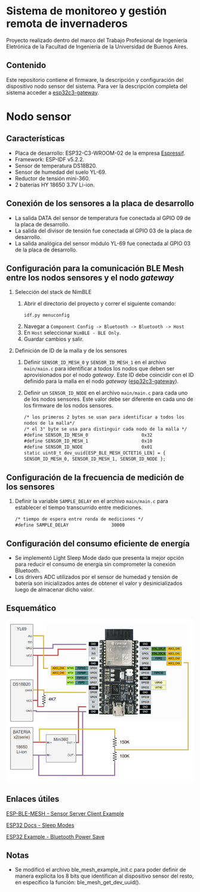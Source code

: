 # Sistema de monitoreo y gestión remota de invernaderos 

Proyecto realizado dentro del marco del Trabajo Profesional de Ingeniería Eletrónica de la Facultad de Ingeniería de la Universidad de Buenos Aires.


## Contenido 
Este repositorio contiene el firmware, la descripción y configuración del dispositivo nodo sensor del sistema. Para ver la descripción completa del sistema acceder a [esp32c3-gateway](https://github.com/matiasvinas/esp32c3-gateway). 

# Nodo sensor

## Características
- Placa de desarrollo: ESP32-C3-WROOM-02 de la empresa [Espressif](https://www.espressif.com/).
- Framework: ESP-IDF v5.2.2.
- Sensor de temperatura DS18B20.
- Sensor de humedad del suelo YL-69.
- Reductor de tensión mini-360.
- 2 baterías HY 18650 3.7V Li-ion.
## Conexión de los sensores a la placa de desarrollo

- La salida DATA del sensor de temperatura fue conectada al GPIO 09 de la placa de desarrollo.
- La salida del divisor de tensión fue conectada al GPIO 03 de la placa de desarrollo.
- La salida analógica del sensor módulo YL-69 fue conectada al GPIO 03 de la placa de desarrollo.

## Configuración para la comunicación BLE Mesh entre los nodos sensores y el nodo *gateway*
1. Selección del stack de NimBLE
    1. Abrir el directorio del proyecto y correr el siguiente comando:
        ```
        idf.py menuconfig
        ```
    2. Navegar a `Component Config -> Bluetooth -> Bluetooth -> Host`
    3. En `Host` seleccionar `NimBLE - BLE Only`.
    4. Guardar cambios y salir.

2. Definición de ID de la malla y de los sensores
    1. Definir `SENSOR_ID_MESH_0` y `SENSOR_ID_MESH_1` en el archivo `main/main.c` para identificar a todos los nodos que deben ser aprovisionados por el nodo *gateway*. Este ID debe coincidir con el ID definido para la malla en el nodo *gateway* ([esp32c3-gateway](https://github.com/matiasvinas/esp32c3-gateway)).

    2. Definir un `SENSOR_ID_NODE` en el archivo `main/main.c` para cada uno de los nodos sensores. Este valor debe ser diferente en cada uno de los firmware de los nodos sensores. 
        ```
        /* los primeros 2 bytes se usan para identificar a todos los nodos de la malla*/
        /* el 3° byte se usa para distinguir cada nodo de la malla */
        #define SENSOR_ID_MESH_0                    0x32    
        #define SENSOR_ID_MESH_1                    0x10
        #define SENSOR_ID_NODE      				0x01
        static uint8_t dev_uuid[ESP_BLE_MESH_OCTET16_LEN] = { SENSOR_ID_MESH_0, SENSOR_ID_MESH_1, SENSOR_ID_NODE };
        ```

## Configuración de la frecuencia de medición de los sensores

1. Definir la variable `SAMPLE_DELAY` en el archivo `main/main.c` para establecer el tiempo transcurrido entre mediciones.
    ```
    /* tiempo de espera entre ronda de mediciones */
    #define SAMPLE_DELAY                30000
    ```
    
## Configuración del consumo eficiente de energía

- Se implementó Light Sleep Mode dado que presenta la mejor opción para reducir el consumo de energía sin comprometer la conexión Bluetooth.
- Los drivers ADC utilizados por el sensor de humedad y tensión de batería son inicializados antes de obtener el valor y desinicializados luego de almacenar dicho valor.

## Esquemático
![Diagrama del dispositivo Sensor](images/sensor_diagram.png)

## Enlaces útiles

[ESP-BLE-MESH - Sensor Server Client Example](https://github.com/espressif/esp-idf/blob/master/examples/bluetooth/esp_ble_mesh/sensor_models/sensor_client/README.md)

[ESP32 Docs - Sleep Modes ](https://docs.espressif.com/projects/esp-idf/en/stable/esp32/api-reference/system/sleep_modes.html)

[ESP32 Example - Bluetooth Power Save](https://github.com/espressif/esp-idf/blob/v5.4.1/examples/bluetooth/nimble/power_save/README.md)

## Notas
- Se modificó el archivo ble_mesh_example_init.c para poder definir de manera explícita los 8 bits que identifican al dispositivo sensor del resto, en específico la función: ble_mesh_get_dev_uuid().